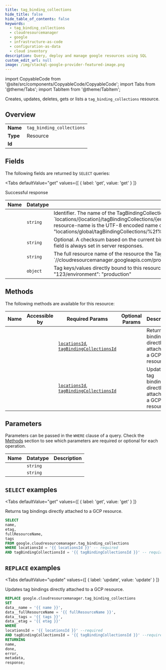 ```yaml
--- 
title: tag_binding_collections
hide_title: false
hide_table_of_contents: false
keywords:
  - tag_binding_collections
  - cloudresourcemanager
  - google
  - infrastructure-as-code
  - configuration-as-data
  - cloud inventory
description: Query, deploy and manage google resources using SQL
custom_edit_url: null
image: /img/stackql-google-provider-featured-image.png
---
```


import CopyableCode from '@site/src/components/CopyableCode/CopyableCode';
import Tabs from '@theme/Tabs';
import TabItem from '@theme/TabItem';

Creates, updates, deletes, gets or lists a <code>tag_binding_collections</code> resource.

## Overview
<table><tbody>
<tr><td><b>Name</b></td><td><code>tag_binding_collections</code></td></tr>
<tr><td><b>Type</b></td><td>Resource</td></tr>
<tr><td><b>Id</b></td><td><CopyableCode code="google.cloudresourcemanager.tag_binding_collections" /></td></tr>
</tbody></table>

## Fields

The following fields are returned by `SELECT` queries:

<Tabs
    defaultValue="get"
    values={[
        { label: 'get', value: 'get' }
    ]}
>
<TabItem value="get">

Successful response

<table>
<thead>
    <tr>
    <th>Name</th>
    <th>Datatype</th>
    <th>Description</th>
    </tr>
</thead>
<tbody>
<tr>
    <td><CopyableCode code="name" /></td>
    <td><code>string</code></td>
    <td>Identifier. The name of the TagBindingCollection, following the convention: `locations/&#123;location&#125;/tagBindingCollections/&#123;encoded-full-resource-name&#125;` where the encoded-full-resource-name is the UTF-8 encoded name of the GCP resource the TagBindings are bound to. "locations/global/tagBindingCollections/%2f%2fcloudresourcemanager.googleapis.com%2fprojects%2f123"</td>
</tr>
<tr>
    <td><CopyableCode code="etag" /></td>
    <td><code>string</code></td>
    <td>Optional. A checksum based on the current bindings which can be passed to prevent race conditions. This field is always set in server responses.</td>
</tr>
<tr>
    <td><CopyableCode code="fullResourceName" /></td>
    <td><code>string</code></td>
    <td>The full resource name of the resource the TagBindings are bound to. E.g. `//cloudresourcemanager.googleapis.com/projects/123`</td>
</tr>
<tr>
    <td><CopyableCode code="tags" /></td>
    <td><code>object</code></td>
    <td>Tag keys/values directly bound to this resource, specified in namespaced format. For example: "123/environment": "production"</td>
</tr>
</tbody>
</table>
</TabItem>
</Tabs>

## Methods

The following methods are available for this resource:

<table>
<thead>
    <tr>
    <th>Name</th>
    <th>Accessible by</th>
    <th>Required Params</th>
    <th>Optional Params</th>
    <th>Description</th>
    </tr>
</thead>
<tbody>
<tr>
    <td><a href="#get"><CopyableCode code="get" /></a></td>
    <td><CopyableCode code="select" /></td>
    <td><a href="#parameter-locationsId"><code>locationsId</code></a>, <a href="#parameter-tagBindingCollectionsId"><code>tagBindingCollectionsId</code></a></td>
    <td></td>
    <td>Returns tag bindings directly attached to a GCP resource.</td>
</tr>
<tr>
    <td><a href="#update"><CopyableCode code="update" /></a></td>
    <td><CopyableCode code="replace" /></td>
    <td><a href="#parameter-locationsId"><code>locationsId</code></a>, <a href="#parameter-tagBindingCollectionsId"><code>tagBindingCollectionsId</code></a></td>
    <td></td>
    <td>Updates tag bindings directly attached to a GCP resource.</td>
</tr>
</tbody>
</table>

## Parameters

Parameters can be passed in the `WHERE` clause of a query. Check the [Methods](#methods) section to see which parameters are required or optional for each operation.

<table>
<thead>
    <tr>
    <th>Name</th>
    <th>Datatype</th>
    <th>Description</th>
    </tr>
</thead>
<tbody>
<tr id="parameter-locationsId">
    <td><CopyableCode code="locationsId" /></td>
    <td><code>string</code></td>
    <td></td>
</tr>
<tr id="parameter-tagBindingCollectionsId">
    <td><CopyableCode code="tagBindingCollectionsId" /></td>
    <td><code>string</code></td>
    <td></td>
</tr>
</tbody>
</table>

## `SELECT` examples

<Tabs
    defaultValue="get"
    values={[
        { label: 'get', value: 'get' }
    ]}
>
<TabItem value="get">

Returns tag bindings directly attached to a GCP resource.

```sql
SELECT
name,
etag,
fullResourceName,
tags
FROM google.cloudresourcemanager.tag_binding_collections
WHERE locationsId = '{{ locationsId }}' -- required
AND tagBindingCollectionsId = '{{ tagBindingCollectionsId }}' -- required;
```
</TabItem>
</Tabs>


## `REPLACE` examples

<Tabs
    defaultValue="update"
    values={[
        { label: 'update', value: 'update' }
    ]}
>
<TabItem value="update">

Updates tag bindings directly attached to a GCP resource.

```sql
REPLACE google.cloudresourcemanager.tag_binding_collections
SET 
data__name = '{{ name }}',
data__fullResourceName = '{{ fullResourceName }}',
data__tags = '{{ tags }}',
data__etag = '{{ etag }}'
WHERE 
locationsId = '{{ locationsId }}' --required
AND tagBindingCollectionsId = '{{ tagBindingCollectionsId }}' --required
RETURNING
name,
done,
error,
metadata,
response;
```
</TabItem>
</Tabs>
